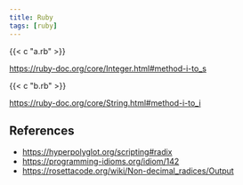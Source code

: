 ```yaml
---
title: Ruby
tags: [ruby]
---
```


{{< c "a.rb" >}}

<https://ruby-doc.org/core/Integer.html#method-i-to_s>

{{< c "b.rb" >}}

<https://ruby-doc.org/core/String.html#method-i-to_i>

## References

- <https://hyperpolyglot.org/scripting#radix>
- <https://programming-idioms.org/idiom/142>
- <https://rosettacode.org/wiki/Non-decimal_radices/Output>
